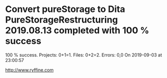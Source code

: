 # Convert pureStorage to Dita PureStorageRestructuring 2019.08.13 completed with 100 % success

100 % success. Projects: 0+1=1.  Files: 0+2=2. Errors: 0,0  On 2019-09-03 at 23:00:57





http://www.ryffine.com
